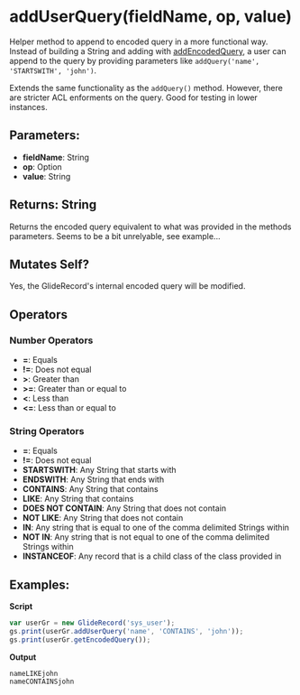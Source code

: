 # addUserQuery(fieldName, op, value)
Helper method to append to encoded query in a more
functional way. Instead of building a String and adding with
[addEncodedQuery](/glide_record/add_encoded_query.md), a user
can append to the query by providing parameters like `addQuery('name', 'STARTSWITH', 'john')`.

Extends the same functionality as the `addQuery()` method. However, there are stricter ACL enforments on the query.
Good for testing in lower instances.

## Parameters:
- **fieldName**: String
- **op**: Option<String>
- **value**: String

## Returns: String
Returns the encoded query equivalent to what was provided in the methods parameters. Seems to be a bit unrelyable, see example...

## Mutates Self?
Yes, the GlideRecord's internal encoded query will be modified.

## Operators

### Number Operators
- **=**: Equals
- **!=**: Does not equal
- **>**: Greater than
- **>=**: Greater than or equal to
- **<**: Less than
- **<=**: Less than or equal to

### String Operators
- **=**: Equals
- **!=**: Does not equal
- **STARTSWITH**: Any String that starts with <value>
- **ENDSWITH**: Any String that ends with <value>
- **CONTAINS**: Any String that contains <value>
- **LIKE**: Any String that contains <value>
- **DOES NOT CONTAIN**: Any String that does not contain <value>
- **NOT LIKE**: Any String that does not contain <value>
- **IN**: Any string that is equal to one of the comma delimited Strings within <value>
- **NOT IN**: Any string that is not equal to one of the comma delimited Strings within <value>
- **INSTANCEOF**: Any record that is a child class of the class provided in <value>

## Examples:

**Script**
```js
var userGr = new GlideRecord('sys_user');
gs.print(userGr.addUserQuery('name', 'CONTAINS', 'john'));
gs.print(userGr.getEncodedQuery());
```
**Output**
```
nameLIKEjohn
nameCONTAINSjohn
```
